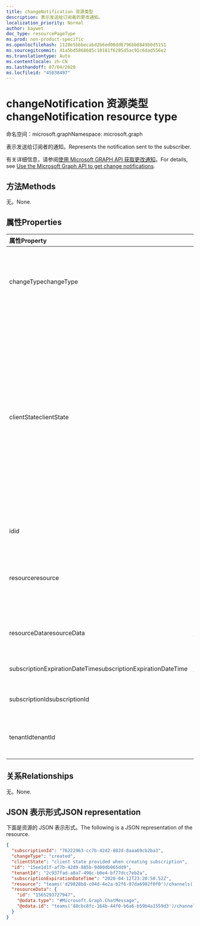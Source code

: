```yaml
---
title: changeNotification 资源类型
description: 表示发送给订阅者的更改通知。
localization_priority: Normal
author: baywet
doc_type: resourcePageType
ms.prod: non-product-specific
ms.openlocfilehash: 1120e5bbbecabd2b6ed00dd6796bb8849b0d5151
ms.sourcegitcommit: 41a5bd5868685c10181f6285d5ac91c6dad556e2
ms.translationtype: Auto
ms.contentlocale: zh-CN
ms.lasthandoff: 07/04/2020
ms.locfileid: "45038497"
---
```

# <a name="changenotification-resource-type"></a><span data-ttu-id="1d7a8-103">changeNotification 资源类型</span><span class="sxs-lookup"><span data-stu-id="1d7a8-103">changeNotification resource type</span></span>

<span data-ttu-id="1d7a8-104">命名空间：microsoft.graph</span><span class="sxs-lookup"><span data-stu-id="1d7a8-104">Namespace: microsoft.graph</span></span>

<span data-ttu-id="1d7a8-105">表示发送给订阅者的通知。</span><span class="sxs-lookup"><span data-stu-id="1d7a8-105">Represents the notification sent to the subscriber.</span></span>

<span data-ttu-id="1d7a8-106">有关详细信息，请参阅[使用 Microsoft GRAPH API 获取更改通知](webhooks.md)。</span><span class="sxs-lookup"><span data-stu-id="1d7a8-106">For details, see [Use the Microsoft Graph API to get change notifications](webhooks.md).</span></span>

## <a name="methods"></a><span data-ttu-id="1d7a8-107">方法</span><span class="sxs-lookup"><span data-stu-id="1d7a8-107">Methods</span></span>

<span data-ttu-id="1d7a8-108">无。</span><span class="sxs-lookup"><span data-stu-id="1d7a8-108">None.</span></span>

## <a name="properties"></a><span data-ttu-id="1d7a8-109">属性</span><span class="sxs-lookup"><span data-stu-id="1d7a8-109">Properties</span></span>

| <span data-ttu-id="1d7a8-110">属性</span><span class="sxs-lookup"><span data-stu-id="1d7a8-110">Property</span></span> | <span data-ttu-id="1d7a8-111">类型</span><span class="sxs-lookup"><span data-stu-id="1d7a8-111">Type</span></span> | <span data-ttu-id="1d7a8-112">说明</span><span class="sxs-lookup"><span data-stu-id="1d7a8-112">Description</span></span> |
|:---------|:-----|:------------|
| <span data-ttu-id="1d7a8-113">changeType</span><span class="sxs-lookup"><span data-stu-id="1d7a8-113">changeType</span></span> | <span data-ttu-id="1d7a8-114">string</span><span class="sxs-lookup"><span data-stu-id="1d7a8-114">string</span></span> | <span data-ttu-id="1d7a8-115">指示将引发更改通知的更改的类型。</span><span class="sxs-lookup"><span data-stu-id="1d7a8-115">Indicates the type of change that will raise the change notification.</span></span> <span data-ttu-id="1d7a8-116">支持的值是：`created`、`updated`、`deleted`。</span><span class="sxs-lookup"><span data-stu-id="1d7a8-116">The supported values are: `created`, `updated`, `deleted`.</span></span> <span data-ttu-id="1d7a8-117">必需。</span><span class="sxs-lookup"><span data-stu-id="1d7a8-117">Required.</span></span> |
| <span data-ttu-id="1d7a8-118">clientState</span><span class="sxs-lookup"><span data-stu-id="1d7a8-118">clientState</span></span> | <span data-ttu-id="1d7a8-119">string</span><span class="sxs-lookup"><span data-stu-id="1d7a8-119">string</span></span> | <span data-ttu-id="1d7a8-120">订阅请求中发送的**clientState**属性的值（如果有）。</span><span class="sxs-lookup"><span data-stu-id="1d7a8-120">Value of the **clientState** property sent in the subscription request (if any).</span></span> <span data-ttu-id="1d7a8-121">最大长度为 255 个字符。</span><span class="sxs-lookup"><span data-stu-id="1d7a8-121">The maximum length is 255 characters.</span></span> <span data-ttu-id="1d7a8-122">客户端可以通过比较**clientState**属性的值，来检查更改通知是否来自服务。</span><span class="sxs-lookup"><span data-stu-id="1d7a8-122">The client can check whether the change notification came from the service by comparing the values of the **clientState** property.</span></span> <span data-ttu-id="1d7a8-123">与订阅一起发送的**clientState**属性的值将与每个更改通知收到的**clientState**属性的值进行比较。</span><span class="sxs-lookup"><span data-stu-id="1d7a8-123">The value of the **clientState** property sent with the subscription is compared with the value of the **clientState** property received with each change notification.</span></span> <span data-ttu-id="1d7a8-124">可选。</span><span class="sxs-lookup"><span data-stu-id="1d7a8-124">Optional.</span></span> |
| <span data-ttu-id="1d7a8-125">id</span><span class="sxs-lookup"><span data-stu-id="1d7a8-125">id</span></span> | <span data-ttu-id="1d7a8-126">字符串</span><span class="sxs-lookup"><span data-stu-id="1d7a8-126">string</span></span> | <span data-ttu-id="1d7a8-127">通知的唯一 ID。</span><span class="sxs-lookup"><span data-stu-id="1d7a8-127">Unique ID for the notification.</span></span> <span data-ttu-id="1d7a8-128">可选。</span><span class="sxs-lookup"><span data-stu-id="1d7a8-128">Optional.</span></span> |
| <span data-ttu-id="1d7a8-129">resource</span><span class="sxs-lookup"><span data-stu-id="1d7a8-129">resource</span></span> | <span data-ttu-id="1d7a8-130">string</span><span class="sxs-lookup"><span data-stu-id="1d7a8-130">string</span></span> | <span data-ttu-id="1d7a8-131">发出更改通知的资源的 URI （相对于） `https://graph.microsoft.com` 。</span><span class="sxs-lookup"><span data-stu-id="1d7a8-131">The URI of the resource that emitted the change notification relative to `https://graph.microsoft.com`.</span></span> <span data-ttu-id="1d7a8-132">必需。</span><span class="sxs-lookup"><span data-stu-id="1d7a8-132">Required.</span></span> |
| <span data-ttu-id="1d7a8-133">resourceData</span><span class="sxs-lookup"><span data-stu-id="1d7a8-133">resourceData</span></span> | [<span data-ttu-id="1d7a8-134">resourceData</span><span class="sxs-lookup"><span data-stu-id="1d7a8-134">microsoft.graph.resourceData</span></span>](resourcedata.md) | <span data-ttu-id="1d7a8-135">此属性的内容取决于要订阅资源的类型。</span><span class="sxs-lookup"><span data-stu-id="1d7a8-135">The content of this property depends on the type of resource being subscribed to.</span></span> <span data-ttu-id="1d7a8-136">必需。</span><span class="sxs-lookup"><span data-stu-id="1d7a8-136">Required.</span></span> |
| <span data-ttu-id="1d7a8-137">subscriptionExpirationDateTime</span><span class="sxs-lookup"><span data-stu-id="1d7a8-137">subscriptionExpirationDateTime</span></span> | [<span data-ttu-id="1d7a8-138">dateTime</span><span class="sxs-lookup"><span data-stu-id="1d7a8-138">dateTime</span></span>](https://tools.ietf.org/html/rfc3339) | <span data-ttu-id="1d7a8-139">订阅的过期时间。</span><span class="sxs-lookup"><span data-stu-id="1d7a8-139">The expiration time for the subscription.</span></span> <span data-ttu-id="1d7a8-140">必需。</span><span class="sxs-lookup"><span data-stu-id="1d7a8-140">Required.</span></span> |
| <span data-ttu-id="1d7a8-141">subscriptionId</span><span class="sxs-lookup"><span data-stu-id="1d7a8-141">subscriptionId</span></span> | <span data-ttu-id="1d7a8-142">string</span><span class="sxs-lookup"><span data-stu-id="1d7a8-142">string</span></span> | <span data-ttu-id="1d7a8-143">生成通知的订阅的唯一标识符。</span><span class="sxs-lookup"><span data-stu-id="1d7a8-143">The unique identifier of the subscription that generated the notification.</span></span> |
| <span data-ttu-id="1d7a8-144">tenantId</span><span class="sxs-lookup"><span data-stu-id="1d7a8-144">tenantId</span></span> | <span data-ttu-id="1d7a8-145">containerparentjob</span><span class="sxs-lookup"><span data-stu-id="1d7a8-145">guid</span></span> | <span data-ttu-id="1d7a8-146">来自其发出更改通知的租户的唯一标识符。</span><span class="sxs-lookup"><span data-stu-id="1d7a8-146">The unique identifier of the tenant from which the change notification originated.</span></span> |

## <a name="relationships"></a><span data-ttu-id="1d7a8-147">关系</span><span class="sxs-lookup"><span data-stu-id="1d7a8-147">Relationships</span></span>

<span data-ttu-id="1d7a8-148">无。</span><span class="sxs-lookup"><span data-stu-id="1d7a8-148">None.</span></span>

## <a name="json-representation"></a><span data-ttu-id="1d7a8-149">JSON 表示形式</span><span class="sxs-lookup"><span data-stu-id="1d7a8-149">JSON representation</span></span>

<span data-ttu-id="1d7a8-150">下面是资源的 JSON 表示形式。</span><span class="sxs-lookup"><span data-stu-id="1d7a8-150">The following is a JSON representation of the resource.</span></span>

<!-- {
  "blockType": "resource",
  "optionalProperties": [

  ],
  "@odata.type": "microsoft.graph.changeNotification"
}-->

```json
{
  "subscriptionId": "76222963-cc7b-42d2-882d-8aaa69cb2ba3",
  "changeType": "created",
  "clientState": "client state provided when creating subscription",
  "id": "15ee1d1f-af7b-42d9-885b-9d00db065dd9",
  "tenantId": "2c937fad-a8a7-496c-b0e4-bf77dcc7eb2a",
  "subscriptionExpirationDateTime": "2020-04-12T23:20:50.52Z",
  "resource": "teams('d29828b8-c04d-4e2a-b2f6-07da6982f0f0')/channels('19:f127a8c55ad949d1a238464d22f0f99e@thread.skype')/messages('1565045424600')/replies('1565047490246')",
  "resourceData": {
    "id": "1565293727947",
    "@odata.type": "#Microsoft.Graph.ChatMessage",
    "@odata.id": "teams('88cbc8fc-164b-44f0-b6a6-b59b4a1559d3')/channels('19:8d9da062ec7647d4bb1976126e788b47@thread.tacv2')/messages('1565293727947')/replies('1565293727947')"
  }
}
```

<!-- uuid: 15ee1d1f-af7b-42d9-885b-9d00db065dd9
2020-05-25 14:57:30 UTC -->
<!--
{
  "type": "#page.annotation",
  "description": "change notification resource",
  "keywords": "",
  "section": "documentation",
  "tocPath": "",
  "suppressions": []
}
-->
